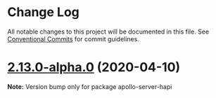 # Change Log

All notable changes to this project will be documented in this file.
See [Conventional Commits](https://conventionalcommits.org) for commit guidelines.

# [2.13.0-alpha.0](https://github.com/apollographql/apollo-server/tree/master/packages/apollo-server-hapi/compare/apollo-server-hapi@2.12.0...apollo-server-hapi@2.13.0-alpha.0) (2020-04-10)

**Note:** Version bump only for package apollo-server-hapi
